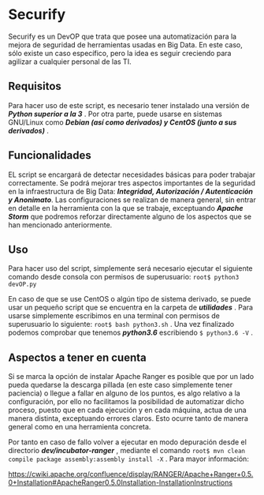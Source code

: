 # Securify

Securify es un DevOP que trata que posee una automatización para la mejora de seguridad de herramientas usadas en Big Data. En este caso, sólo existe un caso específico, pero la idea es seguir creciendo para agilizar a cualquier personal de las TI.

## Requisitos

Para hacer uso de este script, es necesario tener instalado una versión de ***Python superior a la 3*** . Por otra parte, puede usarse en sistemas GNU/Linux como ***Debian (así como derivados) y CentOS (junto a sus derivados)*** . 

## Funcionalidades

EL script se encargará de detectar necesidades básicas para poder trabajar correctamente. Se podrá mejorar tres aspectos importantes de la seguridad en la infraestructura de Big Data: ***Integridad, Autorización / Autenticación y Anonimato***. Las configuraciones se realizan de manera general, sin entrar en detalle en la herramienta con la que se trabaje, exceptuando ***Apache Storm*** que podremos reforzar directamente alguno de los aspectos que se han mencionado anteriormente.

## Uso

Para hacer uso del script, simplemente será necesario ejecutar el siguiente comando desde consola con permisos de superusuario: `root$ python3 devOP.py`

En caso de que se use CentOS o algún tipo de sistema derivado, se puede usar un pequeño script que se encuentra en la carpeta de ***utilidades*** . Para usarse simplemente escribimos en una terminal con permisos de superusuario lo siguiente: `root$ bash python3.sh` . Una vez finalizado podemos comprobar que tenemos ***python3.6*** escribiendo `$ python3.6 -V` .

## Aspectos a tener en cuenta

Si se marca la opción de instalar Apache Ranger es posible que por un lado pueda quedarse la descarga pillada (en este caso simplemente tener paciencia) o llegue a fallar en alguno de los puntos, es algo relativo a la configuración, por ello no facilitamos la posibilidad de automatizar dicho proceso, puesto que en cada ejecución y en cada máquina, actua de una manera distinta, exceptuando errores claros. Esto ocurre tanto de manera general como en una herramienta concreta. 

Por tanto en caso de fallo volver a ejecutar en modo depuración desde el directorio ***dev/incubator-ranger*** , mediante el comando `root$ mvn clean compile package assembly:assembly install -X` . Para mayor información: 

https://cwiki.apache.org/confluence/display/RANGER/Apache+Ranger+0.5.0+Installation#ApacheRanger0.5.0Installation-InstallationInstructions
